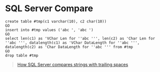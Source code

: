 # SQL Server Compare

    create table #tmp(c1 varchar(10), c2 char(10))
    GO
    insert into #tmp values ('abc ', 'abc ')
    GO
    select len(c1) as 'VChar Len for ''abc ''', len(c2) as 'Char Len for ''abc ''', datalength(c1) as 'VChar DataLength for ''abc ''', datalength(c2) as 'Char DataLength for ''abc ''' from #tmp
    GO
    drop table #tmp


> [How SQL Server compares strings with trailing spaces](https://support.microsoft.com/en-us/help/316626/inf-how-sql-server-compares-strings-with-trailing-spaces)